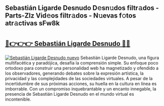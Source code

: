 ## Sebastián Ligarde Desnudo D𝚎sn𝚞dos filtr𝚊dos - Parts-Zlz Vid𝚎os filtr𝚊dos - N𝚞evas f𝚘tos atr𝚊ctivas sFw8k

# <h2><a href="http://mb2k6m.tromn.icu/?c=Sebasti%c3%a1n+Ligarde+Desnudo">🔗👉👉👉 Sebastián Ligarde Desnudo 🔗🔗</a></h2>

[![Sebastián Ligarde Desnudo nuevo](https://i.imgur.com/pEAQMta.gif)](http://mb2k6m.tromn.icu/?c=Sebasti%c3%a1n+Ligarde+Desnudo)
Sebastián Ligarde Desnudo, una figura multifacética y paradójica, desafía la comprensión simple. Su enfoque poco ortodoxo para construir una personalidad web ha magnetizado y ofendido a los observadores, generando debates sobre la expresión artística, la privacidad y las complejidades de las sociedades virtuales. A pesar de la incertidumbre de sus próximas acciones, su huella en la cultura en línea es imborrable. Con un compromiso inquebrantable y un encanto innegable, la presencia de Sebastián Ligarde Desnudo en el mundo virtual es incontenible.
